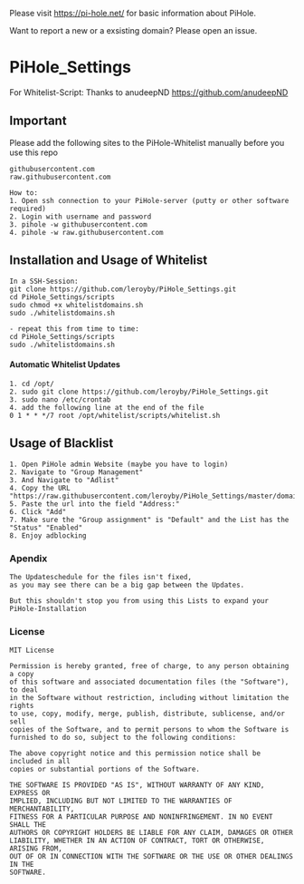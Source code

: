 Please visit <https://pi-hole.net/> for basic information about PiHole.

Want to report a new or a exsisting domain? Please open an issue.

# PiHole_Settings
For Whitelist-Script: Thanks to anudeepND https://github.com/anudeepND

## Important
Please add the following sites to the PiHole-Whitelist manually before you use this repo

```
githubusercontent.com
raw.githubusercontent.com

How to:
1. Open ssh connection to your PiHole-server (putty or other software required)
2. Login with username and password
3. pihole -w githubusercontent.com
4. pihole -w raw.githubusercontent.com
```

## Installation and Usage of Whitelist   
```
In a SSH-Session:
git clone https://github.com/leroyby/PiHole_Settings.git
cd PiHole_Settings/scripts
sudo chmod +x whitelistdomains.sh
sudo ./whitelistdomains.sh

- repeat this from time to time:
cd PiHole_Settings/scripts
sudo ./whitelistdomains.sh
```

#### Automatic Whitelist Updates
```
1. cd /opt/
2. sudo git clone https://github.com/leroyby/PiHole_Settings.git
3. sudo nano /etc/crontab
4. add the following line at the end of the file
0 1 * * */7 root /opt/whitelist/scripts/whitelist.sh

```
## Usage of Blacklist   
```
1. Open PiHole admin Website (maybe you have to login)
2. Navigate to "Group Management"
3. And Navigate to "Adlist"
4. Copy the URL
"https://raw.githubusercontent.com/leroyby/PiHole_Settings/master/domains/blockeddomains.txt"
5. Paste the url into the field "Address:"
6. Click "Add"
7. Make sure the "Group assignment" is "Default" and the List has the "Status" "Enabled"
8. Enjoy adblocking
```
### Apendix
```
The Updateschedule for the files isn't fixed,
as you may see there can be a big gap between the Updates.

But this shouldn't stop you from using this Lists to expand your PiHole-Installation
```

### License
```
MIT License

Permission is hereby granted, free of charge, to any person obtaining a copy
of this software and associated documentation files (the "Software"), to deal
in the Software without restriction, including without limitation the rights
to use, copy, modify, merge, publish, distribute, sublicense, and/or sell
copies of the Software, and to permit persons to whom the Software is
furnished to do so, subject to the following conditions:

The above copyright notice and this permission notice shall be included in all
copies or substantial portions of the Software.

THE SOFTWARE IS PROVIDED "AS IS", WITHOUT WARRANTY OF ANY KIND, EXPRESS OR
IMPLIED, INCLUDING BUT NOT LIMITED TO THE WARRANTIES OF MERCHANTABILITY,
FITNESS FOR A PARTICULAR PURPOSE AND NONINFRINGEMENT. IN NO EVENT SHALL THE
AUTHORS OR COPYRIGHT HOLDERS BE LIABLE FOR ANY CLAIM, DAMAGES OR OTHER
LIABILITY, WHETHER IN AN ACTION OF CONTRACT, TORT OR OTHERWISE, ARISING FROM,
OUT OF OR IN CONNECTION WITH THE SOFTWARE OR THE USE OR OTHER DEALINGS IN THE
SOFTWARE.
```
